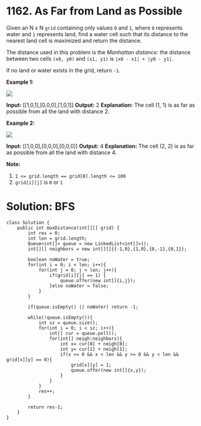 # 1162. As Far from Land as Possible
Given an N x N  `grid` containing only values  `0`  and  `1`, where `0`  represents water and  `1`  represents land, find a water cell such that its distance to the nearest land cell is maximized and return the distance.

The distance used in this problem is the  _Manhattan distance_: the distance between two cells  `(x0, y0)`  and  `(x1, y1)`  is  `|x0 - x1| + |y0 - y1|`.

If no land or water exists in the grid, return  `-1`.

**Example 1:**

**![](https://assets.leetcode.com/uploads/2019/05/03/1336_ex1.JPG)**

**Input:** [[1,0,1],[0,0,0],[1,0,1]]
**Output:** 2
**Explanation:** 
The cell (1, 1) is as far as possible from all the land with distance 2.

**Example 2:**

**![](https://assets.leetcode.com/uploads/2019/05/03/1336_ex2.JPG)**

**Input:** [[1,0,0],[0,0,0],[0,0,0]]
**Output:** 4
**Explanation:** 
The cell (2, 2) is as far as possible from all the land with distance 4.

**Note:**

1.  `1 <= grid.length == grid[0].length <= 100`
2.  `grid[i][j]` is  `0`  or  `1`

# Solution: BFS
```
class Solution {
    public int maxDistance(int[][] grid) {
        int res = 0;
        int len = grid.length;
        Queue<int[]> queue = new LinkedList<int[]>();
        int[][] neighbors = new int[][]{{-1,0},{1,0},{0,-1},{0,1}};
        
        boolean noWater = true;
        for(int i = 0; i < len; i++){
            for(int j = 0; j < len; j++){
                if(grid[i][j] == 1) {
                    queue.offer(new int[]{i,j});
                }else noWater = false;
            }
        }
        
        if(queue.isEmpty() || noWater) return -1;
            
        while(!queue.isEmpty()){
            int sz = queue.size();
            for(int i = 0; i < sz; i++){
                int[] cur = queue.poll();
                for(int[] neigh:neighbors){
                    int x= cur[0] + neigh[0];
                    int y= cur[1] + neigh[1];
                    if(x >= 0 && x < len && y >= 0 && y < len && grid[x][y] == 0){
                        grid[x][y] = 1;
                        queue.offer(new int[]{x,y});
                    }
                }
            }
            res++;
        }
        
        return res-1;
    }
}
```